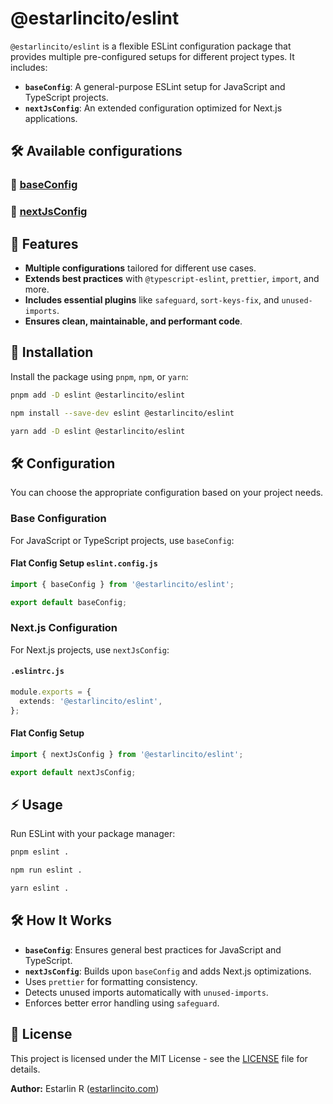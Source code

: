 # @estarlincito/eslint

`@estarlincito/eslint` is a flexible ESLint configuration package that provides multiple pre-configured setups for different project types. It includes:

- **`baseConfig`**: A general-purpose ESLint setup for JavaScript and TypeScript projects.
- **`nextJsConfig`**: An extended configuration optimized for Next.js applications.

## 🛠 Available configurations

### 🔹 [baseConfig](/docs/base.md)

### 🔹 [nextJsConfig](/docs/next-js.md)

## 📌 Features

- **Multiple configurations** tailored for different use cases.
- **Extends best practices** with `@typescript-eslint`, `prettier`, `import`, and more.
- **Includes essential plugins** like `safeguard`, `sort-keys-fix`, and `unused-imports`.
- **Ensures clean, maintainable, and performant code**.

## 🚀 Installation

Install the package using `pnpm`, `npm`, or `yarn`:

```bash
pnpm add -D eslint @estarlincito/eslint
```

```bash
npm install --save-dev eslint @estarlincito/eslint
```

```bash
yarn add -D eslint @estarlincito/eslint
```

## 🛠 Configuration

You can choose the appropriate configuration based on your project needs.

### Base Configuration

For JavaScript or TypeScript projects, use `baseConfig`:

<!-- #### `.eslintrc.js`

```ts
module.exports = {
  extends: '@estarlincito/eslint',
};
``` -->

#### Flat Config Setup `eslint.config.js`

```ts
import { baseConfig } from '@estarlincito/eslint';

export default baseConfig;
```

### Next.js Configuration

For Next.js projects, use `nextJsConfig`:

#### `.eslintrc.js`

```ts
module.exports = {
  extends: '@estarlincito/eslint',
};
```

#### Flat Config Setup

```ts
import { nextJsConfig } from '@estarlincito/eslint';

export default nextJsConfig;
```

## ⚡ Usage

Run ESLint with your package manager:

```bash
pnpm eslint .
```

```bash
npm run eslint .
```

```bash
yarn eslint .
```

## 🛠 How It Works

- **`baseConfig`**: Ensures general best practices for JavaScript and TypeScript.
- **`nextJsConfig`**: Builds upon `baseConfig` and adds Next.js optimizations.
- Uses `prettier` for formatting consistency.
- Detects unused imports automatically with `unused-imports`.
- Enforces better error handling using `safeguard`.

## 📝 License

This project is licensed under the MIT License - see the [LICENSE](../../LICENSE) file for details.

**Author:** Estarlin R ([estarlincito.com](https://estarlincito.com))
